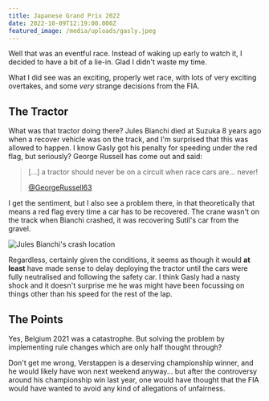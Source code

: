 ```yaml
---
title: Japanese Grand Prix 2022
date: 2022-10-09T12:19:00.000Z
featured_image: /media/uploads/gasly.jpeg
---
```


Well that was an eventful race. Instead of waking up early to watch it, I decided to have a bit of a lie-in. Glad I didn't waste my time.

What I did see was an exciting, properly wet race, with lots of very exciting overtakes, and some _very_ strange decisions from the FIA.

## The Tractor

What was that tractor doing there? Jules Bianchi died at Suzuka 8 years ago when a recover vehicle was on the track, and I'm surprised that this was allowed to happen. I know Gasly got his penalty for speeding under the red flag, but seriously? George Russell has come out and said:

> [...] a tractor should never be on a circuit when race cars are… never!
>
> [@GeorgeRussell63](https://twitter.com/GeorgeRussell63/status/1579075322129129472)

I get the sentiment, but I also see a problem there, in that theoretically that means a red flag every time a car has to be recovered. The crane wasn't on the track when Bianchi crashed, it was recovering Sutil's car from the gravel.

![Jules Bianchi's crash location](https://s.yimg.com/ny/api/res/1.2/q.y..QbZqLugDyasnLQK8g--/YXBwaWQ9aGlnaGxhbmRlcjt3PTY0MDtoPTU3MA--/https://s.yimg.com/uu/api/res/1.2/jAGE5KrCIUzN5KnVVc0aMA--~B/aD05MDg7dz0xMDIwO2FwcGlkPXl0YWNoeW9u/http://media.zenfs.com/en_us/News/afp.com/51cba96f4f19ac09f4652252b777d77c42df5f5b.jpg)

Regardless, certainly given the conditions, it seems as though it would **at least** have made sense to delay deploying the tractor until the cars were fully neutralised and following the safety car. I think Gasly had a nasty shock and it doesn't surprise me he was might have been focussing on things other than his speed for the rest of the lap.

## The Points

Yes, Belgium 2021 was a catastrophe. But solving the problem by implementing rule changes which are only half thought through?

Don't get me wrong, Verstappen is a deserving championship winner, and he would likely have won next weekend anyway... but after the controversy around his championship win last year, one would have thought that the FIA would have wanted to avoid any kind of allegations of unfairness.
